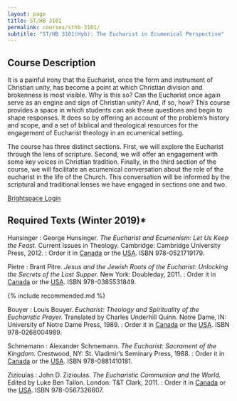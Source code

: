 ```yaml
---
layout: page
title: ST/HB 3101
permalink: courses/sthb-3101/
subtitle: "ST/HB 3101(Hyb): The Eucharist in Ecumenical Perspective"
---
```


## Course Description

It is a painful irony that the Eucharist, once the form and instrument
of Christian unity, has become a point at which Christian division and
brokenness is most visible. Why is this so? Can the Eucharist once again
serve as an engine and sign of Christian unity? And, if so, how? This
course provides a space in which students can ask these questions and
begin to shape responses. It does so by offering an account of the
problem’s history and scope, and a set of biblical and theological
resources for the engagement of Eucharist theology in an ecumenical
setting.

The course has three distinct sections. First, we will explore the
Eucharist through the lens of scripture. Second, we will offer an
engagement with some key voices in Christian tradition. Finally, in the
third section of the course, we will facilitate an ecumenical
conversation about the role of the eucharist in the life of the Church.
This conversation will be informed by the scriptural and traditional
lenses we have engaged in sections one and two.

<!-- [Download the Syllabus (Winter 2019)](#) -->

[Brightspace Login](https://smu.brightspace.com/d2l/login)

## Required Texts (Winter 2019)*

Hunsinger
: George Hunsinger. *The Eucharist and Ecumenism: Let Us Keep the Feast.* Current Issues in Theology. Cambridge: Cambridge University Press, 2012.
: Order it in [Canada](https://amzn.to/2DAdrmn) or the [USA](https://amzn.to/2JX959v). ISBN 978-0521719179.

Pietre
: Brant Pitre. *Jesus and the Jewish Roots of the Eucharist: Unlocking the Secrets of the Last Supper.* New York: Doubleday, 2011.
: Order it in [Canada](https://amzn.to/2FgoBhW) or the [USA](https://amzn.to/2OCXGfF). ISBN 978-0385531849.

{% include recommended.md %}

Bouyer
: Louis Bouyer. *Eucharist: Theology and Spirituality of the Eucharistic Prayer.* Translated by Charles Underhill Quinn. Notre Dame, IN: University of Notre Dame Press, 1989.
: Order it in [Canada](https://amzn.to/2T2gPuS) or the [USA](https://amzn.to/2RSXmLX). ISBN 978-0268004989.

Schmemann
: Alexander Schmemann. *The Eucharist: Sacrament of the Kingdom.* Crestwood, NY: St. Vladimir’s Seminary Press, 1988.
: Order it in [Canada](https://amzn.to/2Fj5Pqk) or the [USA](https://amzn.to/2PTTI74). ISBN 978-0881410181.

Zizioulas
: John D. Zizioulas. *The Eucharistic Communion and the World.* Edited by Luke Ben Tallon. London: T&T Clark, 2011.
: Order it in [Canada](https://amzn.to/2RT0W8R) or the [USA](https://amzn.to/2B0IdSY). ISBN 978-0567326607.

<!--
tk
: tk
: Order it in [Canada]() or the [USA]().
-->
